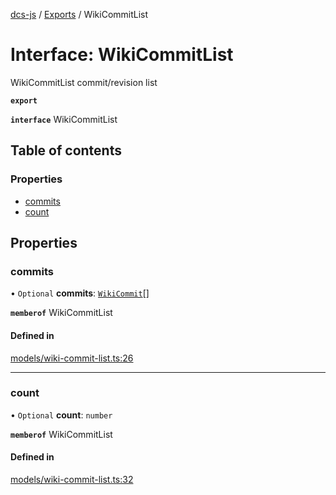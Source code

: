 [dcs-js](../README.md) / [Exports](../modules.md) / WikiCommitList

# Interface: WikiCommitList

WikiCommitList commit/revision list

**`export`**

**`interface`** WikiCommitList

## Table of contents

### Properties

- [commits](WikiCommitList.md#commits)
- [count](WikiCommitList.md#count)

## Properties

### <a id="commits" name="commits"></a> commits

• `Optional` **commits**: [`WikiCommit`](WikiCommit.md)[]

**`memberof`** WikiCommitList

#### Defined in

[models/wiki-commit-list.ts:26](https://github.com/unfoldingWord/dcs-js/blob/c677a54/models/wiki-commit-list.ts#L26)

___

### <a id="count" name="count"></a> count

• `Optional` **count**: `number`

**`memberof`** WikiCommitList

#### Defined in

[models/wiki-commit-list.ts:32](https://github.com/unfoldingWord/dcs-js/blob/c677a54/models/wiki-commit-list.ts#L32)
